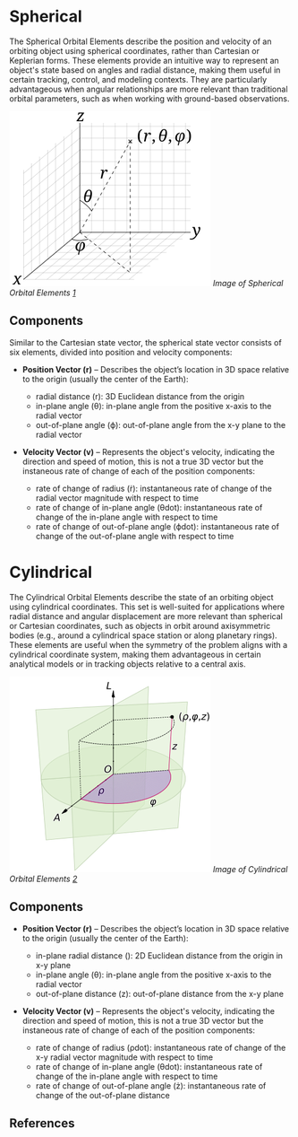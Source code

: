 # Spherical

The Spherical Orbital Elements describe the position and velocity of an orbiting object using spherical coordinates, rather than Cartesian or Keplerian forms. These elements provide an intuitive way to represent an object's state based on angles and radial distance, making them useful in certain tracking, control, and modeling contexts. They are particularly advantageous when angular relationships are more relevant than traditional orbital parameters, such as when working with ground-based observations.

![image](../assets/spherical.png)
*Image of Spherical Orbital Elements [1]*

## Components

Similar to the Cartesian state vector, the spherical state vector consists of six elements, divided into position and velocity components:

* **Position Vector (r)** – Describes the object’s location in 3D space relative to the origin (usually the center of the Earth):
    * radial distance (r): 3D Euclidean distance from the origin
    * in-plane angle (θ): in-plane angle from the positive x-axis to the radial vector
    * out-of-plane angle (ϕ): out-of-plane angle from the x-y plane to the radial vector

* **Velocity Vector (v)** – Represents the object's velocity, indicating the direction and speed of motion, this is not a true 3D vector but the instaneous rate of change of each of the position components:
    * rate of change of radius (ṙ): instantaneous rate of change of the radial vector magnitude with respect to time
    * rate of change of in-plane angle (θdot): instantaneous rate of change of the in-plane angle with respect to time
    * rate of change of out-of-plane angle (ϕdot): instantaneous rate of change of the out-of-plane angle with respect to time

# Cylindrical

The Cylindrical Orbital Elements describe the state of an orbiting object using cylindrical coordinates. This set is well-suited for applications where radial distance and angular displacement are more relevant than spherical or Cartesian coordinates, such as objects in orbit around axisymmetric bodies (e.g., around a cylindrical space station or along planetary rings). These elements are useful when the symmetry of the problem aligns with a cylindrical coordinate system, making them advantageous in certain analytical models or in tracking objects relative to a central axis.

![image](../assets/cylindrical.png)
*Image of Cylindrical Orbital Elements [2]*

## Components
* **Position Vector (r)** – Describes the object’s location in 3D space relative to the origin (usually the center of the Earth):
    * in-plane radial distance (): 2D Euclidean distance from the origin in x-y plane
    * in-plane angle (θ): in-plane angle from the positive x-axis to the radial vector
    * out-of-plane distance (z): out-of-plane distance from the x-y plane

* **Velocity Vector (v)** – Represents the object's velocity, indicating the direction and speed of motion, this is not a true 3D vector but the instaneous rate of change of each of the position components:
    * rate of change of radius (ρdot): instantaneous rate of change of the x-y radial vector magnitude with respect to time
    * rate of change of in-plane angle (θdot): instantaneous rate of change of the in-plane angle with respect to time
    * rate of change of out-of-plane angle (ż): instantaneous rate of change of the out-of-plane distance

## References
[1]: https://en.wikipedia.org/wiki/Spherical_coordinate_system#Cylindrical_coordinates
[2]: https://en.wikipedia.org/wiki/Cylindrical_coordinate_system